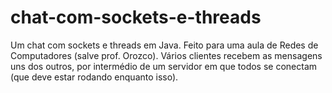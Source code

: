 # chat-com-sockets-e-threads
Um chat com sockets e threads em Java.
Feito para uma aula de Redes de Computadores (salve prof. Orozco).
Vários clientes recebem as mensagens uns dos outros, por intermédio de um servidor em que todos se conectam (que deve estar rodando enquanto isso).
